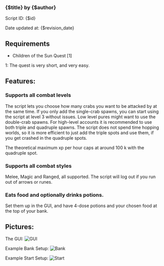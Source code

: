 ### {$title} by {$author}

Script ID: {$id}

Date updated at: {$revision_date}


## Requirements
- Children of the Sun Quest [1]

1: The quest is very short, and very easy.

## Features:

### Supports all combat levels

The script lets you choose how many crabs you want to be attacked by at the same time.
If you only add the single-crab spawns, you can start using the script at level 3 without issues.
Low level pures might want to use the double-crab spawns. For high-level accounts it is recommended to
use both triple and quadruple spawns. The script does not spend time hopping worlds, so it is more efficient
to just add the triple spots and use them, if you get crashed in the quadruple spots.


The theoretical maximum xp per hour caps at around 100 k with the quadruple spot.

### Supports all combat styles

Melee, Magic and Ranged, all supported. The script will log out if you run out of arrows or runes.

### Eats food and optionally drinks potions.

Set them up in the GUI, and have 4-dose potions and your chosen food at the top of your bank.

## Pictures:

The GUI:
![GUI](https://i.imgur.com/A7WRPo2.png)


Example Bank Setup:
![Bank](https://i.imgur.com/oJiy9Zq.png)


Example Start Setup:
![Start](https://i.imgur.com/yArT1h3.png)
